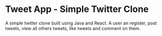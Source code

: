# Tweet App - Simple Twitter Clone
A simple twitter clone built using Java and React. A user an register, post tweets, view all others tweets, like tweets and comment on them.
